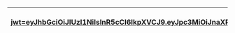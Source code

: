 | ![image.jpg1](https://private-user-images.githubusercontent.com/109948144/328064660-5efc188b-15c1-428e-af11-9c6c72a55e56.jpg?jwt=eyJhbGciOiJIUzI1NiIsInR5cCI6IkpXVCJ9.eyJpc3MiOiJnaXRodWIuY29tIiwiYXVkIjoicmF3LmdpdGh1YnVzZXJjb250ZW50LmNvbSIsImtleSI6ImtleTUiLCJleHAiOjE3MTQ5NjA0NjQsIm5iZiI6MTcxNDk2MDE2NCwicGF0aCI6Ii8xMDk5NDgxNDQvMzI4MDY0NjYwLTVlZmMxODhiLTE1YzEtNDI4ZS1hZjExLTljNmM3MmE1NWU1Ni5qcGc_WC1BbXotQWxnb3JpdGhtPUFXUzQtSE1BQy1TSEEyNTYmWC1BbXotQ3JlZGVudGlhbD1BS0lBVkNPRFlMU0E1M1BRSzRaQSUyRjIwMjQwNTA2JTJGdXMtZWFzdC0xJTJGczMlMkZhd3M0X3JlcXVlc3QmWC1BbXotRGF0ZT0yMDI0MDUwNlQwMTQ5MjRaJlgtQW16LUV4cGlyZXM9MzAwJlgtQW16LVNpZ25hdHVyZT1mNmUzMjcyOTk0ZDEwZWMxNjY5YjdlY2Q4YmRjOTIwYjM1OThiOWRmM2RkNDVlYTY4MDg5MDdkMDFjMzQzZDQ4JlgtQW16LVNpZ25lZEhlYWRlcnM9aG9zdCZhY3Rvcl9pZD0wJmtleV9pZD0wJnJlcG9faWQ9MCJ9.2MYA0TbTbpVfUXywZbTq-miVCpSPjYEDvCBdV9AODFs | ![image.jpg2](https://private-user-images.githubusercontent.com/109948144/328064667-203a1c5e-a349-47b7-affe-1d9169088c1a.jpg?jwt=eyJhbGciOiJIUzI1NiIsInR5cCI6IkpXVCJ9.eyJpc3MiOiJnaXRodWIuY29tIiwiYXVkIjoicmF3LmdpdGh1YnVzZXJjb250ZW50LmNvbSIsImtleSI6ImtleTUiLCJleHAiOjE3MTQ5NjA0NjQsIm5iZiI6MTcxNDk2MDE2NCwicGF0aCI6Ii8xMDk5NDgxNDQvMzI4MDY0NjY3LTIwM2ExYzVlLWEzNDktNDdiNy1hZmZlLTFkOTE2OTA4OGMxYS5qcGc_WC1BbXotQWxnb3JpdGhtPUFXUzQtSE1BQy1TSEEyNTYmWC1BbXotQ3JlZGVudGlhbD1BS0lBVkNPRFlMU0E1M1BRSzRaQSUyRjIwMjQwNTA2JTJGdXMtZWFzdC0xJTJGczMlMkZhd3M0X3JlcXVlc3QmWC1BbXotRGF0ZT0yMDI0MDUwNlQwMTQ5MjRaJlgtQW16LUV4cGlyZXM9MzAwJlgtQW16LVNpZ25hdHVyZT0wZWE0YzdhMDQzM2NmODc4MDRiZTYwMzdkN2U1Yzk5YjllYzE2OGIzOWQzMDVjZTE5ZTk1ZWFkNDhlN2JmYzUwJlgtQW16LVNpZ25lZEhlYWRlcnM9aG9zdCZhY3Rvcl9pZD0wJmtleV9pZD0wJnJlcG9faWQ9MCJ9.C8VC8nE4pc_RA0yvvGKCjm6c2Q7c1jBf_2tpQfd08KU) | ![image.jpg3](https://private-user-images.githubusercontent.com/109948144/328064668-49609835-ccc9-402b-b3ef-4f2b5e2a14be.jpg?jwt=eyJhbGciOiJIUzI1NiIsInR5cCI6IkpXVCJ9.eyJpc3MiOiJnaXRodWIuY29tIiwiYXVkIjoicmF3LmdpdGh1YnVzZXJjb250ZW50LmNvbSIsImtleSI6ImtleTUiLCJleHAiOjE3MTQ5NjA0NjQsIm5iZiI6MTcxNDk2MDE2NCwicGF0aCI6Ii8xMDk5NDgxNDQvMzI4MDY0NjY4LTQ5NjA5ODM1LWNjYzktNDAyYi1iM2VmLTRmMmI1ZTJhMTRiZS5qcGc_WC1BbXotQWxnb3JpdGhtPUFXUzQtSE1BQy1TSEEyNTYmWC1BbXotQ3JlZGVudGlhbD1BS0lBVkNPRFlMU0E1M1BRSzRaQSUyRjIwMjQwNTA2JTJGdXMtZWFzdC0xJTJGczMlMkZhd3M0X3JlcXVlc3QmWC1BbXotRGF0ZT0yMDI0MDUwNlQwMTQ5MjRaJlgtQW16LUV4cGlyZXM9MzAwJlgtQW16LVNpZ25hdHVyZT1jNTNjZGEzNGVkZGViMWQzM2YyZmZhNWU0MTFkNmJjMmM4MWExNDkyY2FiM2M5ODNiYTkyNjNhNjljZTk5ZjE0JlgtQW16LVNpZ25lZEhlYWRlcnM9aG9zdCZhY3Rvcl9pZD0wJmtleV9pZD0wJnJlcG9faWQ9MCJ9.bgJWyRWHqK80XyT9Ek3OtdnXqVuKrS-vpHBtNdF1--w) |
|---|---|---|
